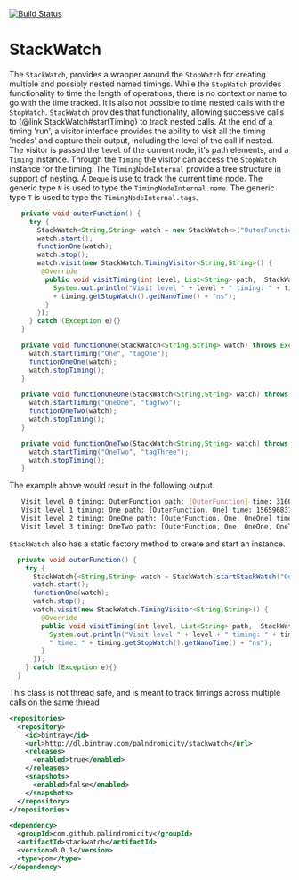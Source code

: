 [![Build Status](https://travis-ci.org/palindromicity/stackwatch.svg?branch=master)](https://travis-ci.org/palindromicity/stackwatch)
# StackWatch 
  The `StackWatch`, provides a wrapper around the `StopWatch` for creating multiple and
  possibly nested named timings.
  While the `StopWatch` provides functionality to time the length of operations, there is no
  context or name to go with the time tracked. It is also not possible to time nested calls with
  the `StopWatch`.
  `StackWatch` provides that functionality, allowing successive calls to
  {@link StackWatch#startTiming} to track nested calls.
  At the end of a timing 'run', a visitor interface provides the ability to visit all the timing
  'nodes' and capture their output, including the level of the call if nested. The visitor is passed
  the `level` of the current node, it's path elements, and a `Timing` instance.
  Through the `Timing` the visitor can access the `StopWatch` instance for the timing.
  The `TimingNodeInternal` provide a tree structure in support of nesting.
  A `Deque` is use to track the current time node.
  The generic type `N` is used to type the `TimingNodeInternal.name`.
  The generic type `T` is used to type the `TimingNodeInternal.tags`.
  ```java
     private void outerFunction() {
       try {
         StackWatch<String,String> watch = new StackWatch<>("OuterFunction");
         watch.start();
         functionOne(watch);
         watch.stop();
         watch.visit(new StackWatch.TimingVisitor<String,String>() {
          @Override
           public void visitTiming(int level, List<String> path,  StackWatch.Timing<String,String> timing) {
             System.out.println("Visit level " + level + " timing: " + timing.getName()) + " path: " + path + " time: "
             + timing.getStopWatch().getNanoTime() + "ns");
           }
         });
       } catch (Exception e){}
     }
 
     private void functionOne(StackWatch<String,String> watch) throws Exception {
       watch.startTiming("One", "tagOne");
       functionOneOne(watch);
       watch.stopTiming();
     }
 
     private void functionOneOne(StackWatch<String,String> watch) throws Exception {
       watch.startTiming("OneOne", "tagTwo");
       functionOneTwo(watch);
       watch.stopTiming();
     }
 
     private void functionOneTwo(StackWatch<String,String> watch) throws Exception {
       watch.startTiming("OneTwo", "tagThree");
       watch.stopTiming();
     }
 ```
  The example above would result in the following output.
  
  ```bash
     Visit level 0 timing: OuterFunction path: [OuterFunction] time: 316032287ns
     Visit level 1 timing: One path: [OuterFunction, One] time: 156596831ns
     Visit level 2 timing: OneOne path: [OuterFunction, One, OneOne] time: 106207892ns
     Visit level 3 timing: OneTwo path: [OuterFunction, One, OneOne, OneTwo] time: 52851139ns
   ``` 
  `StackWatch` also has a static factory method to create and start an instance.
   
   ```java
     private void outerFunction() {
       try {
         StackWatch{<String,String> watch = StackWatch.startStackWatch("OuterFunction");
         watch.start();
         functionOne(watch);
         watch.stop();
         watch.visit(new StackWatch.TimingVisitor<String,String>() {
           @Override
           public void visitTiming(int level, List<String> path,  StackWatch.Timing<String,String> timing) {
             System.out.println("Visit level " + level + " timing: " + timing.getName()) + " path: " + path +
             " time: " + timing.getStopWatch().getNanoTime() + "ns");
           }
         });
       } catch (Exception e){}
     }
   ```
 
 
This class is not thread safe, and is meant to track timings across multiple calls on the same thread


```xml
<repositories>
  <repository>
    <id>bintray</id>
    <url>http://dl.bintray.com/palndromicity/stackwatch</url>
    <releases>
      <enabled>true</enabled>
    </releases>
    <snapshots>
      <enabled>false</enabled>
    </snapshots>
  </repository>
</repositories>
```

```xml
<dependency>
  <groupId>com.github.palindromicity</groupId>
  <artifactId>stackwatch</artifactId>
  <version>0.0.1</version>
  <type>pom</type>
</dependency>
```
